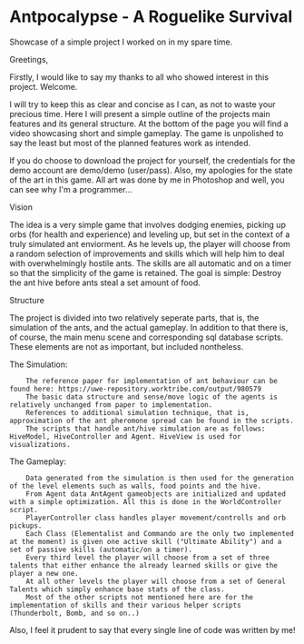 # Antpocalypse - A Roguelike Survival
Showcase of a simple project I worked on in my spare time.

Greetings,

Firstly, I would like to say my thanks to all who showed interest in this project. Welcome.

I will try to keep this as clear and concise as I can, as not to waste your precious time. Here I will present a simple outline of the projects main features and its general structure. At the bottom of the page you will find a video showcasing short and simple gameplay. The game is unpolished to say the least but most of the planned features work as intended.

If you do choose to download the project for yourself, the credentials for the demo account are demo/demo (user/pass). Also, my apologies for the state of the art in this game. All art was done by me in Photoshop and well, you can see why I'm a programmer...

Vision

  The idea is a very simple game that involves dodging enemies, picking up orbs (for health and experience) and leveling up, but set in the context of a truly simulated ant enviorment. As he levels up, the player will choose from a random selection of improvements and skills which will help him to deal with overwhelmingly hostile ants. The skills are all automatic and on a timer so that the simplicity of the game is retained.
  The goal is simple: Destroy the ant hive before ants steal a set amount of food.
 
Structure

  The project is divided into two relatively seperate parts, that is, the simulation of the ants, and the actual gameplay. In addition to that there is, of course, the main menu scene and corresponding sql database scripts. These elements are not as important, but included nontheless.
  
   The Simulation:
   
        The reference paper for implementation of ant behaviour can be found here: https://uwe-repository.worktribe.com/output/980579 
        The basic data structure and sense/move logic of the agents is relatively unchanged from paper to implementation.
        References to additional simulation technique, that is, approximation of the ant pheromone spread can be found in the scripts.
        The scripts that handle ant/hive simulation are as follows: HiveModel, HiveController and Agent. HiveView is used for visualizations.
        
   The Gameplay:
   
        Data generated from the simulation is then used for the generation of the level elements such as walls, food points and the hive. 
        From Agent data AntAgent gameobjects are initialized and updated with a simple optimization. All this is done in the WorldController script.
        PlayerController class handles player movement/controlls and orb pickups.
        Each Class (Elementalist and Commando are the only two implemented at the moment) is given one active skill ("Ultimate Ability") and a set of passive skills (automatic/on a timer).
        Every third level the player will choose from a set of three talents that either enhance the already learned skills or give the player a new one. 
        At all other levels the player will choose from a set of General Talents which simply enhance base stats of the class.
        Most of the other scripts not mentioned here are for the implementation of skills and their various helper scripts (Thunderbolt, Bomb, and so on..)
    
  Also, I feel it prudent to say that every single line of code was written by me!


